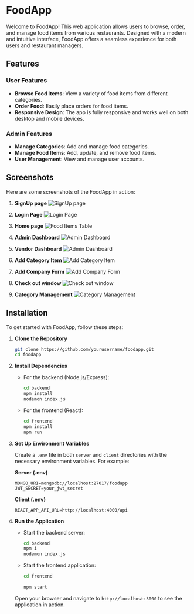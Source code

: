 
# FoodApp

Welcome to FoodApp! This web application allows users to browse, order, and manage food items from various restaurants. Designed with a modern and intuitive interface, FoodApp offers a seamless experience for both users and restaurant managers.

## Features

### User Features
- **Browse Food Items**: View a variety of food items from different categories.
- **Order Food**: Easily place orders for food items.
- **Responsive Design**: The app is fully responsive and works well on both desktop and mobile devices.

### Admin Features
- **Manage Categories**: Add and manage food categories.
- **Manage Food Items**: Add, update, and remove food items.
- **User Management**: View and manage user accounts.

## Screenshots

Here are some screenshots of the FoodApp in action:

1. **SignUp page**
   ![SignUp page](https://drive.google.com/uc?id=1-d1rtKXdIGr9psKV6J7XqTc3r1QRrF1J)

2. **Login Page**
   ![Login Page](https://ibb.co/X2c4Y8z)

3. **Home page**
   ![Food Items Table](https://drive.google.com/uc?id=1cbEf_oMguuOtct6Tp2rFQFTZdNN4N50r)
   
4. **Admin Dashboard**
   ![Admin Dashboard](https://drive.google.com/uc?id=1eyR2rOox72AGGFYzOnFHstSh_rOLVo8c)
   
5. **Vendor Dashboard**
   ![Admin Dashboard](https://drive.google.com/uc?id=1W3HLo5EO6Fuka9gkeRQRgX9NzysZqCpm)



6. **Add Category Item**
   ![Add Category Item](https://drive.google.com/uc?id=1V1fbkkrK_j9yXXY3AUD82KqoUS-ulNXr)



7. **Add Company Form**
   ![Add Company Form](https://drive.google.com/uc?id=1abtMMjoSWdGVAedgJSltw5cs20IV_U9k)

8. **Check out window**
   ![Check out window](https://drive.google.com/uc?id=1ad_yxoW3aBgN8ec6E_1DbRGmSDRAVw18)

9. **Category Management**
   ![Category Management](https://drive.google.com/uc?id=1cYbkZvOgM_2FFtvlFI6m-ycItRtSqKe_)




## Installation

To get started with FoodApp, follow these steps:

1. **Clone the Repository**

    ```bash
    git clone https://github.com/yourusername/foodapp.git
    cd foodapp
    ```

2. **Install Dependencies**

    - For the backend (Node.js/Express):
      
      ```bash
      cd backend
      npm install
      nodemon index.js
      ```

    - For the frontend (React):
      
      ```bash
      cd frontend
      npm install
      npm run
      ```

3. **Set Up Environment Variables**

    Create a `.env` file in both `server` and `client` directories with the necessary environment variables. For example:

    **Server (.env)**

    ```plaintext
    MONGO_URI=mongodb://localhost:27017/foodapp
    JWT_SECRET=your_jwt_secret
    ```

    **Client (.env)**

    ```plaintext
    REACT_APP_API_URL=http://localhost:4000/api
    ```

4. **Run the Application**

    - Start the backend server:

      ```bash
      cd backend
      npm i
      nodemon index.js
      ```

    - Start the frontend application:

      ```bash
      cd frontend
  
      npm start
      ```

    Open your browser and navigate to `http://localhost:3000` to see the application in action.

